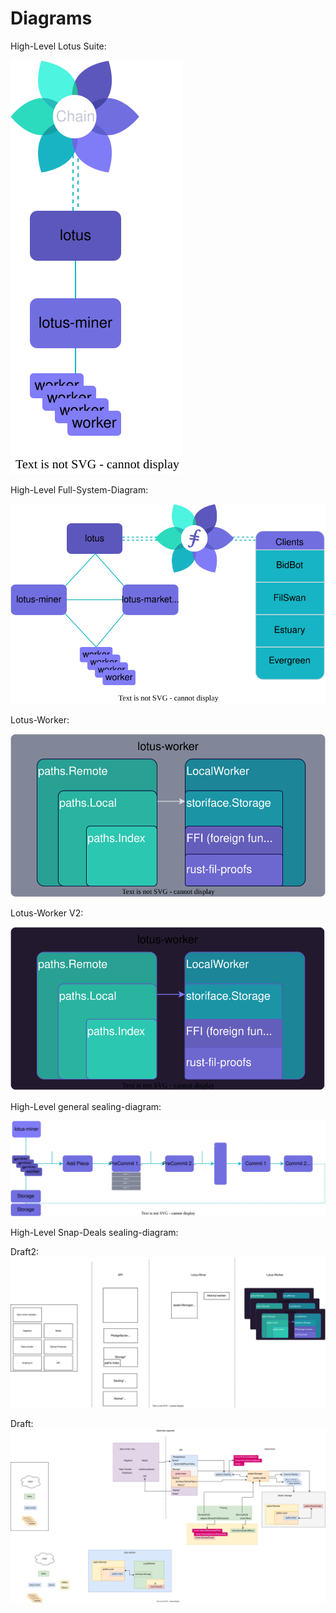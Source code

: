 # Diagrams

High-Level Lotus Suite:

![High-Level](/High-Level%20Lotus-system%20diagram.drawio.svg)

High-Level Full-System-Diagram:

![High-Level-Full](/High-Level-Full-Lotus-system.svg)

Lotus-Worker:

![Lotus-Worker](/lotus-worker-interface.svg)

Lotus-Worker V2:

![Lotus-Worker](/lotus-worker-interface-v2.svg)

High-Level general sealing-diagram:

![High-Level-SP](/High-Level-SP-Diagram.svg)

High-Level Snap-Deals sealing-diagram:

Draft2:
![Diagram test](/sub-process-diagram.svg)

Draft:
![Diagram test](/Diagram.drawio.svg)
